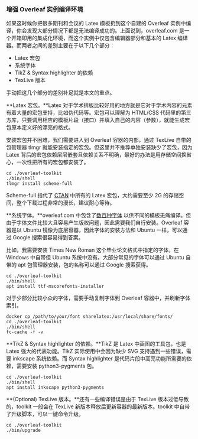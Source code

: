 ### 增强 Overleaf 实例编译环境

如果这时候你把很多期刊和会议的 Latex 模板扔到这个自建的 Overleaf 实例中编译，你会发现大部分情况下都是无法编译成功的。上面说到，overleaf.com 是一个开箱即用的集成化环境，而这个实例中仅包含编辑器部分和基本的 Latex 编译器。而两者之间的差别主要在于以下几个部分：

- Latex 宏包
- 系统字体
- TikZ & Syntax highlighter 的依赖
- TexLive 版本

手动把这几个部分的差别补足就是本文的重点。

**Latex 宏包。**Latex 对于学术排版比较好用的地方就是它对于学术内容的元素有着大量的宏包支持，比如伪代码等。宏包可以理解为 HTML/CSS 代码里的第三方库，只要调用相应的模板片段（接口）并填入自己的内容（参数），就能生成宏包原本定义好的漂亮的格式。

安装宏包并不困难，我们需要进入到 Overleaf 容器的内部，通过 TexLive 自带的包管理器 tlmgr 就能安装指定的宏包。但这里并不推荐单独安装缺少了宏包，因为 Latex 背后的宏包依赖层层嵌套且依赖关系不明确，最好的办法是用存储空间换省心，一次性把所有的宏包都安装了。

```shell
cd ./overleaf-toolkit
./bin/shell
tlmgr install scheme-full
```

Scheme-full 指代了 [CTAN](https://sspai.com/link?target=https%3A%2F%2Fctan.org%2Fpkg%2Flatex) 中所有的 Latex 宏包，大约需要至少 2G 的存储空间，整个下载过程非常的漫长，建议耐心等待。

**系统字体。**overleaf.com 中包含了[数百种字体](https://sspai.com/link?target=https%3A%2F%2Fwww.overleaf.com%2Flearn%2Flatex%2FQuestions%2FWhich_OTF_or_TTF_fonts_are_supported_via_fontspec%253F) 以供不同的模板无痛编译。但由于字体文件比较大且容易产生版权问题，因此需要我们自行安装。Overleaf 容器是以 Ubuntu 镜像为底层容器，因此字体的安装方法和 Ubuntu 一样，可以通过 Google 搜索很容易得到答案。

比如，我需要安装 Times New Roman 这个毕业论文格式中指定的字体，在 Windows 中自带但 Ubuntu 系统中没有。大部分常见的字体可以通过 Ubuntu 自带的 apt 包管理器安装，包的名称可以通过 Google 搜索获得。

```shell
cd ./overleaf-toolkit
./bin/shell
apt install ttf-mscorefonts-installer
```

对于少部分比较小众的字体，需要手动复制字体到 Overleaf 容器中，并刷新字体索引。

```shell
docker cp /path/to/your/font sharelatex:/usr/local/share/fonts/
cd ./overleaf-toolkit
./bin/shell
fc-cache -f -v
```

**TikZ & Syntax highlighter 的依赖。**TikZ 是 Latex 中画图的工具包，也是 Latex 强大的代表功能。TikZ 实际使用中会因为缺少 SVG 支持遇到一些错误，需要 inkscape 系统依赖。而 Syntax highlighter 是代码片段中高亮功能所需要的依赖，需要安装 python3-pygments 包。

```shell
cd ./overleaf-toolkit
./bin/shell
apt install inkscape python3-pygments
```

**(Optional) TexLive 版本。**还有一些编译错误是由于 TexLive 版本过低导致的，toolkit 一般会在 TexLive 新版本释放后更新容器的最新版本。toolkit 中自带了升级脚本，可以一键命令升级。

```shell
cd ./overleaf-toolkit
./bin/upgrade
```
